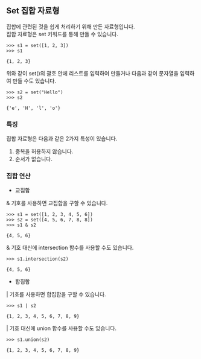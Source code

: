 ## Set 집합 자료형
집합에 관련된 것을 쉽게 처리하기 위해 만든 자료형입니다. <br />
집합 자료형은 set 키워드를 통해 만들 수 있습니다.

```
>>> s1 = set([1, 2, 3])
>>> s1

{1, 2, 3}
```
위와 같이 set()의 괄호 안에 리스트를 입력하여 만들거나 다음과 같이 문자열을 입력하여 만들 수도 있습니다. <br />

```
>>> s2 = set("Hello")
>>> s2

{'e', 'H', 'l', 'o'}
```

### 특징
집합 자료형은 다음과 같은 2가지 특성이 있습니다.

1. 중복을 허용하지 않습니다.
2. 순서가 없습니다.

### 집합 연산

- 교집합 <br />

& 기호를 사용하면 교집합을 구할 수 있습니다.

```
>>> s1 = set([1, 2, 3, 4, 5, 6])
>>> s2 = set([4, 5, 6, 7, 8, 8])
>>> s1 & s2

{4, 5, 6}
```
& 기호 대신에 intersection 함수를 사용할 수도 있습니다.
```
>>> s1.intersection(s2)

{4, 5, 6}
```

- 합집합 <br />

| 기호를 사용하면 합집합을 구할 수 있습니다.

```
>>> s1 | s2

{1, 2, 3, 4, 5, 6, 7, 8, 9}
```
| 기호 대신에 union 함수를 사용할 수도 있습니다.
```
>>> s1.union(s2)

{1, 2, 3, 4, 5, 6, 7, 8, 9}
```
